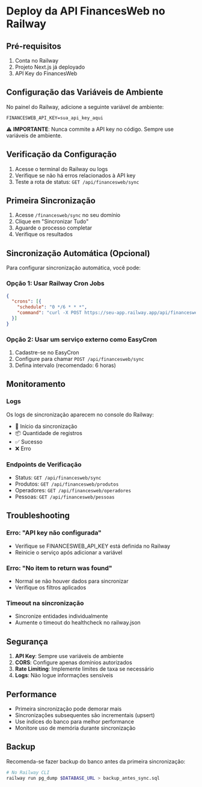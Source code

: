 # Deploy da API FinancesWeb no Railway

## Pré-requisitos

1. Conta no Railway
2. Projeto Next.js já deployado
3. API Key do FinancesWeb

## Configuração das Variáveis de Ambiente

No painel do Railway, adicione a seguinte variável de ambiente:

```
FINANCESWEB_API_KEY=sua_api_key_aqui
```

⚠️ **IMPORTANTE**: Nunca commite a API key no código. Sempre use variáveis de ambiente.

## Verificação da Configuração

1. Acesse o terminal do Railway ou logs
2. Verifique se não há erros relacionados à API key
3. Teste a rota de status: `GET /api/financesweb/sync`

## Primeira Sincronização

1. Acesse `/financesweb/sync` no seu domínio
2. Clique em "Sincronizar Tudo"
3. Aguarde o processo completar
4. Verifique os resultados

## Sincronização Automática (Opcional)

Para configurar sincronização automática, você pode:

### Opção 1: Usar Railway Cron Jobs
```json
{
  "crons": [{
    "schedule": "0 */6 * * *",
    "command": "curl -X POST https://seu-app.railway.app/api/financesweb/sync"
  }]
}
```

### Opção 2: Usar um serviço externo como EasyCron
1. Cadastre-se no EasyCron
2. Configure para chamar `POST /api/financesweb/sync`
3. Defina intervalo (recomendado: 6 horas)

## Monitoramento

### Logs
Os logs de sincronização aparecem no console do Railway:
- 🔄 Início da sincronização
- 📦 Quantidade de registros
- ✅ Sucesso
- ❌ Erro

### Endpoints de Verificação
- Status: `GET /api/financesweb/sync`
- Produtos: `GET /api/financesweb/produtos`
- Operadores: `GET /api/financesweb/operadores`
- Pessoas: `GET /api/financesweb/pessoas`

## Troubleshooting

### Erro: "API key não configurada"
- Verifique se FINANCESWEB_API_KEY está definida no Railway
- Reinicie o serviço após adicionar a variável

### Erro: "No item to return was found"
- Normal se não houver dados para sincronizar
- Verifique os filtros aplicados

### Timeout na sincronização
- Sincronize entidades individualmente
- Aumente o timeout do healthcheck no railway.json

## Segurança

1. **API Key**: Sempre use variáveis de ambiente
2. **CORS**: Configure apenas domínios autorizados
3. **Rate Limiting**: Implemente limites de taxa se necessário
4. **Logs**: Não logue informações sensíveis

## Performance

- Primeira sincronização pode demorar mais
- Sincronizações subsequentes são incrementais (upsert)
- Use índices do banco para melhor performance
- Monitore uso de memória durante sincronização

## Backup

Recomenda-se fazer backup do banco antes da primeira sincronização:
```bash
# No Railway CLI
railway run pg_dump $DATABASE_URL > backup_antes_sync.sql
```